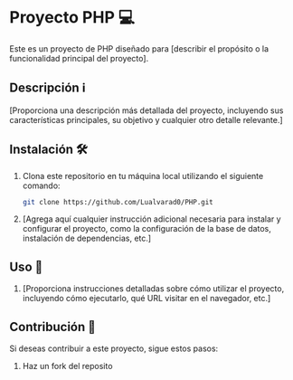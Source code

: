 # Proyecto PHP 💻

Este es un proyecto de PHP diseñado para [describir el propósito o la funcionalidad principal del proyecto].

## Descripción ℹ️

[Proporciona una descripción más detallada del proyecto, incluyendo sus características principales, su objetivo y cualquier otro detalle relevante.]

## Instalación 🛠️

1. Clona este repositorio en tu máquina local utilizando el siguiente comando:

   ```bash
   git clone https://github.com/Lualvarad0/PHP.git
   ```

2. [Agrega aquí cualquier instrucción adicional necesaria para instalar y configurar el proyecto, como la configuración de la base de datos, instalación de dependencias, etc.]

## Uso 🚀

1. [Proporciona instrucciones detalladas sobre cómo utilizar el proyecto, incluyendo cómo ejecutarlo, qué URL visitar en el navegador, etc.]

## Contribución 🤝

Si deseas contribuir a este proyecto, sigue estos pasos:

1. Haz un fork del reposito
